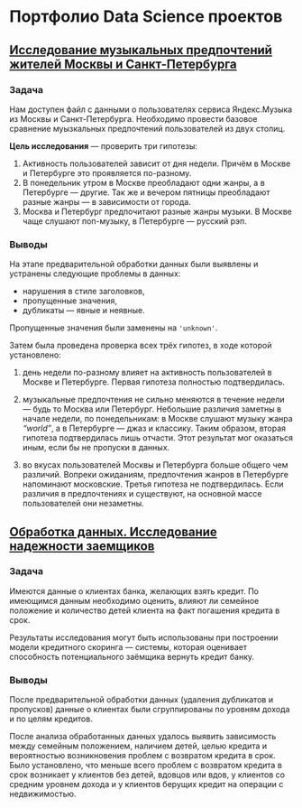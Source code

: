 # Портфолио Data Science проектов

## [Исследование музыкальных предпочтений жителей Москвы и Санкт-Петербурга](https://github.com/onixlas/DS_portfolio/blob/main/ML_p1_yandex_music/yandex_music.ipynb)

### Задача
Нам доступен файл с данными о пользователях сервиса Яндекс.Музыка из Москвы и Санкт-Петербурга. Необходимо провести базовое сравнение муызкальных предпочтений пользователей из двух столиц.

**Цель исследования** — проверить три гипотезы:
1. Активность пользователей зависит от дня недели. Причём в Москве и Петербурге это проявляется по-разному.
2. В понедельник утром в Москве преобладают одни жанры, а в Петербурге — другие. Так же и вечером пятницы преобладают разные жанры — в зависимости от города. 
3. Москва и Петербург предпочитают разные жанры музыки. В Москве чаще слушают поп-музыку, в Петербурге — русский рэп.

### Выводы

На этапе предварительной обработки данных были выявлены и устранены следующие проблемы в данных:

- нарушения в стиле заголовков,
- пропущенные значения,
- дубликаты — явные и неявные.

Пропущенные значения были заменены на `'unknown'`.

Затем была проведена проверка всех трёх гипотез, в ходе которой установлено:

1. день недели по-разному влияет на активность пользователей в Москве и Петербурге. Первая гипотеза полностью подтвердилась.

2. музыкальные предпочтения не сильно меняются в течение недели — будь то Москва или Петербург. Небольшие различия заметны в начале недели, по понедельникам: в Москве слушают музыку жанра _“world”_, а  в Петербурге — джаз и классику. Таким образом, вторая гипотеза подтвердилась лишь отчасти. Этот результат мог оказаться иным, если бы не пропуски в данных.

3. во вкусах пользователей Москвы и Петербурга больше общего чем различий. Вопреки ожиданиям, предпочтения жанров в Петербурге напоминают московские. Третья гипотеза не подтвердилась. Если различия в предпочтениях и существуют, на основной массе пользователей они незаметны.

## [Обработка данных. Исследование надежности заемщиков](https://github.com/onixlas/DS_portfolio/blob/main/ML_p2_data_preprocessing/data_preprocessing.ipynb)

### Задача

Имеются данные о клиентах банка, желающих взять кредит. По имеющимся данным необходимо оценить, влияют ли семейное положение и количество детей клиента на факт погашения кредита в срок.

Результаты исследования могут быть использованы при построении модели кредитного скоринга — системы, которая оценивает способность потенциального заёмщика вернуть кредит банку.

### Выводы

После предварительной обработки данных (удаления дубликатов и пропусков) данные о клиентах были сгруппированы по уровням дохода и по целям кредитов.

После анализа обработанных данных удалось выявить зависимость между семейным положением, наличием детей, целью кредита и вероятностью возникновения проблем с возвратом кредита в срок. Было установлено, что меньше всего проблем с возвратом кредита в срок возникает у клиентов без детей, вдовцов или вдов, у клиентов со средним уровнем дохода и у клиентов берущих кредит на операции с недвижимостью.
